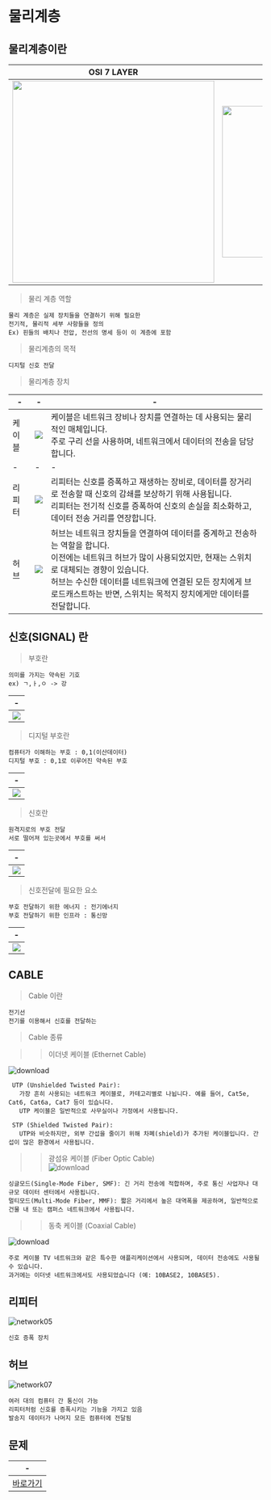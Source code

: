 # 물리계층

물리계층이란
---

|OSI 7 LAYER|PHYSICAL LAYER|
|-|-|
|<img width=400px src="https://github.com/MY-ALL-LECTURE/CCNA/assets/84259104/04189cb1-d28a-4961-af02-c8c91f5d9c14" />|<img width=300px src="https://github.com/MY-ALL-LECTURE/CCNA/assets/84259104/46faf169-f15c-4786-9b35-aa89cd52f378" />|

> 물리 계층 역할 <br>
```
물리 계층은 실제 장치들을 연결하기 위해 필요한
전기적, 물리적 세부 사항들을 정의
Ex) 핀들의 배치나 전압, 전선의 명세 등이 이 계층에 포함

```

> 물리계층의 목적<br>
```
디지털 신호 전달
```

> 물리계층 장치<br>

|-|-|-|
|-|-|-|
|케이블|<img src="https://github.com/MY-ALL-LECTURE/CCNA/assets/84259104/db48cd08-67a4-4e10-a4c5-46ae6c1feb54" />|케이블은 네트워크 장비나 장치를 연결하는 데 사용되는 물리적인 매체입니다.<br>주로 구리 선을 사용하며, 네트워크에서 데이터의 전송을 담당합니다.|
|-|-|-|
|리피터|<img  src="https://github.com/MY-ALL-LECTURE/CCNA/assets/84259104/e1880f86-d8b6-40c1-8f42-a1a16afc2354" />|리피터는 신호를 증폭하고 재생하는 장비로, 데이터를 장거리로 전송할 때 신호의 감쇄를 보상하기 위해 사용됩니다.<br>리피터는 전기적 신호를 증폭하여 신호의 손실을 최소화하고, 데이터 전송 거리를 연장합니다.|
|허브|<img src="https://github.com/MY-ALL-LECTURE/CCNA/assets/84259104/1bef11d4-d391-4ca7-809b-256dfad7ba17" />|허브는 네트워크 장치들을 연결하여 데이터를 중계하고 전송하는 역할을 합니다.<br>이전에는 네트워크 허브가 많이 사용되었지만, 현재는 스위치로 대체되는 경향이 있습니다.<br>허브는 수신한 데이터를 네트워크에 연결된 모든 장치에게 브로드캐스트하는 반면, 스위치는 목적지 장치에게만 데이터를 전달합니다.|
 

신호(SIGNAL) 란
---
> 부호란<br>
```
의미를 가지는 약속된 기호
ex) ㄱ,ㅏ,ㅇ -> 강
```
|-|
|-|
|<img src="https://github.com/MY-ALL-LECTURE/CCNA/assets/84259104/27c68db4-98c0-4ffa-9ee1-d2854455ec49" />|

> 디지털 부호란<br>
```
컴퓨터가 이해하는 부호 : 0,1(이산데이터)
디지털 부호 : 0,1로 이루어진 약속된 부호
```

|-|
|-|
|<img src="https://github.com/MY-ALL-LECTURE/CCNA/assets/84259104/61b969d8-d889-495c-a196-641bc0a92325" /> |

> 신호란<br>
```
원격지로의 부호 전달
서로 떨어져 있는곳에서 부호를 써서
```

|-|
|-|
|<img src="https://github.com/MY-ALL-LECTURE/CCNA/assets/84259104/041e787e-54ea-479a-a8ee-0ab964fceff3" /> |

> 신호전달에 필요한 요소<br>
```
부호 전달하기 위한 에너지 : 전기에너지
부호 전달하기 위한 인프라 : 통신망
```
|-|
|-|
|<img src="https://github.com/MY-ALL-LECTURE/CCNA/assets/84259104/2215a1b1-a40f-4b51-a508-1313e71756b2" /> |


CABLE
---
> Cable 이란<br>

```
전기선
전기를 이용해서 신호를 전달하는
```

> Cable 종류<br>

> > 이더넷 케이블 (Ethernet Cable)<br>

![download](https://github.com/MY-ALL-LECTURE/CCNA/assets/84259104/45ffa1e2-6b47-48b8-a0af-8df6af667ed3)

```
 UTP (Unshielded Twisted Pair): 
   가장 흔히 사용되는 네트워크 케이블로, 카테고리별로 나뉩니다. 예를 들어, Cat5e, Cat6, Cat6a, Cat7 등이 있습니다. 
   UTP 케이블은 일반적으로 사무실이나 가정에서 사용됩니다.
 
 STP (Shielded Twisted Pair): 
   UTP와 비슷하지만, 외부 간섭을 줄이기 위해 차폐(shield)가 추가된 케이블입니다. 간섭이 많은 환경에서 사용됩니다.
```

> > 광섬유 케이블 (Fiber Optic Cable)<br>
![download](https://github.com/MY-ALL-LECTURE/CCNA/assets/84259104/c94afb5a-8419-43ea-86c6-af120fb15dc5)

```
싱글모드(Single-Mode Fiber, SMF): 긴 거리 전송에 적합하며, 주로 통신 사업자나 대규모 데이터 센터에서 사용됩니다.
멀티모드(Multi-Mode Fiber, MMF): 짧은 거리에서 높은 대역폭을 제공하며, 일반적으로 건물 내 또는 캠퍼스 네트워크에서 사용됩니다.
```

> > 동축 케이블 (Coaxial Cable)<br>

![download](https://github.com/MY-ALL-LECTURE/CCNA/assets/84259104/e6305787-ad14-417c-acfb-2ee34370e61c)

```
주로 케이블 TV 네트워크와 같은 특수한 애플리케이션에서 사용되며, 데이터 전송에도 사용될 수 있습니다.
과거에는 이더넷 네트워크에서도 사용되었습니다 (예: 10BASE2, 10BASE5).

```


리피터
---

![network05](https://github.com/MY-ALL-LECTURE/CCNA/assets/84259104/3497fcc3-38dc-407a-abd0-9517708ba188)

```
신호 증폭 장치
```


허브
---

![network07](https://github.com/MY-ALL-LECTURE/CCNA/assets/84259104/0cb502b3-2082-4394-8a31-a1b49be3215c)

```
여러 대의 컴퓨터 간 통신이 가능
리피터처럼 신호를 증폭시키는 기능을 가지고 있음
발송지 데이터가 나머지 모든 컴퓨터에 전달됨
```


문제
---

|-|
|-|
|[바로가기](./01.md)|

